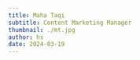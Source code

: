 ```yaml
---
title: Maha Taqi
subtitle: Content Marketing Manager
thumbnail: ./mt.jpg
author: hs
date: 2024-03-19
---
```

